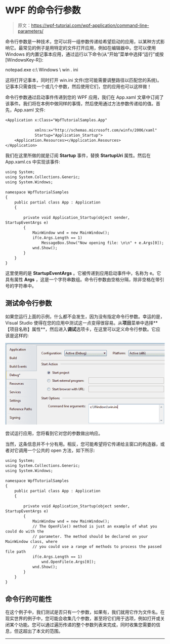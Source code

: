 # WPF 的命令行参数

> 原文：<https://wpf-tutorial.com/wpf-application/command-line-parameters/>

命令行参数是一种技术，您可以将一组参数传递给希望启动的应用，以某种方式影响它。最常见的例子是用特定的文件打开应用，例如在编辑器中。您可以使用 Windows 的内置记事本应用，通过运行以下命令(从“开始”菜单中选择“运行”或按[WindowsKey-R]):

notepad.exe c:\ Windows \ win . ini

这将打开记事本，同时打开 win.ini 文件(您可能需要调整路径以匹配您的系统)。记事本只需查找一个或几个参数，然后使用它们，您的应用也可以这样做！

命令行参数通过启动事件传递到您的 WPF 应用，我们在 App.xaml 文章中订阅了该事件。我们将在本例中做同样的事情，然后使用通过方法参数传递给的值。首先，App.xaml 文件:

```
<Application x:Class="WpfTutorialSamples.App"

             xmlns:x="http://schemas.microsoft.com/winfx/2006/xaml"
			 Startup="Application_Startup">
    <Application.Resources></Application.Resources>
</Application>
```

我们在这里所做的就是订阅 **Startup** 事件，替换 **StartupUri** 属性。然后在 App.xaml.cs 中实现该事件:

<input type="hidden" name="IL_IN_ARTICLE">

```
using System;
using System.Collections.Generic;
using System.Windows;

namespace WpfTutorialSamples
{
	public partial class App : Application
	{

		private void Application_Startup(object sender, StartupEventArgs e)
		{
			MainWindow wnd = new MainWindow();
			if(e.Args.Length == 1)
				MessageBox.Show("Now opening file: \n\n" + e.Args[0]);
			wnd.Show();
		}
	}
}
```

这里使用的是 **StartupEventArgs** 。它被传递到应用启动事件中，名称为 e。它具有属性 **Args** ，这是一个字符串数组。命令行参数由空格分隔，除非空格在带引号的字符串中。

## 测试命令行参数

如果您运行上面的示例，什么都不会发生，因为没有指定命令行参数。幸运的是，Visual Studio 使得在您的应用中测试这一点变得很容易。从**项目**菜单中选择**【项目名称】属性**，然后进入**调试**选项卡，在这里可以定义命令行参数。它应该是这样的:

![](img/7b263d30a544c06aa0f51959bc2a592d.png "The command-line project settings")

尝试运行应用，您将看到它对您的参数做出响应。

当然，这条信息并不十分有用。相反，您可能希望将它传递给主窗口的构造器，或者对它调用一个公共的 open 方法，如下所示:

```
using System;
using System.Collections.Generic;
using System.Windows;

namespace WpfTutorialSamples
{
	public partial class App : Application
	{

		private void Application_Startup(object sender, StartupEventArgs e)
		{
			MainWindow wnd = new MainWindow();
			// The OpenFile() method is just an example of what you could do with the
			// parameter. The method should be declared on your MainWindow class, where
			// you could use a range of methods to process the passed file path
			if(e.Args.Length == 1)
				wnd.OpenFile(e.Args[0]);
			wnd.Show();
		}
	}
}
```

## 命令行的可能性

在这个例子中，我们测试是否只有一个参数，如果有，我们就用它作为文件名。在现实世界的例子中，您可能会收集几个参数，甚至将它们用于选项，例如打开或关闭某个功能。您可以通过遍历传递的整个参数列表来完成，同时收集您需要的信息，但这超出了本文的范围。

* * *